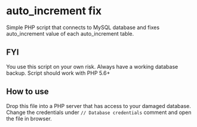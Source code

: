 # auto_increment fix
Simple PHP script that connects to MySQL database and fixes auto_increment value of each auto_increment table. 


## FYI
You use this script on your own risk. Always have a working database backup. Script should work with PHP 5.6+

## How to use
Drop this file into a PHP server that has access to your damaged database. Change the credentials under `// Database credentials` comment and open the file in browser.

